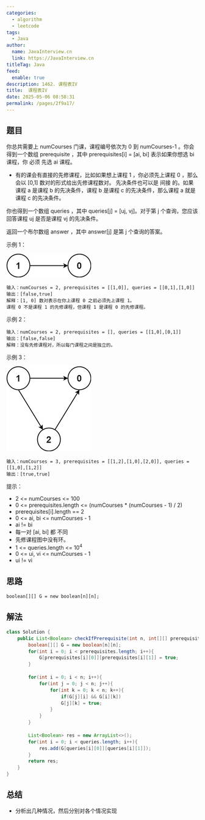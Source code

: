 ```yaml
---
categories: 
  - algorithm
  - leetcode
tags: 
  - Java
author: 
  name: JavaInterview.cn
  link: https://JavaInterview.cn
titleTag: Java
feed: 
  enable: true
description: 1462. 课程表IV
title:  课程表IV
date: 2025-05-06 08:58:31
permalink: /pages/2f9a17/
---
```


## 题目

你总共需要上 numCourses 门课，课程编号依次为 0 到 numCourses-1 。你会得到一个数组 prerequisite ，其中 prerequisites[i] = [ai, bi] 表示如果你想选 bi 课程，你 必须 先选 ai 课程。

* 有的课会有直接的先修课程，比如如果想上课程 1 ，你必须先上课程 0 ，那么会以 [0,1] 数对的形式给出先修课程数对。
先决条件也可以是 间接 的。如果课程 a 是课程 b 的先决条件，课程 b 是课程 c 的先决条件，那么课程 a 就是课程 c 的先决条件。

你也得到一个数组 queries ，其中 queries[j] = [uj, vj]。对于第 j 个查询，您应该回答课程 uj 是否是课程 vj 的先决条件。

返回一个布尔数组 answer ，其中 answer[j] 是第 j 个查询的答案。



示例 1：

![courses4-1-graph.jpg](../../../media/pictures/leetcode/courses4-1-graph.jpg)

    输入：numCourses = 2, prerequisites = [[1,0]], queries = [[0,1],[1,0]]
    输出：[false,true]
    解释：[1, 0] 数对表示在你上课程 0 之前必须先上课程 1。
    课程 0 不是课程 1 的先修课程，但课程 1 是课程 0 的先修课程。
示例 2：

    输入：numCourses = 2, prerequisites = [], queries = [[1,0],[0,1]]
    输出：[false,false]
    解释：没有先修课程对，所以每门课程之间是独立的。
示例 3：

![courses4-3-graph.jpg](../../../media/pictures/leetcode/courses4-3-graph.jpg)

    输入：numCourses = 3, prerequisites = [[1,2],[1,0],[2,0]], queries = [[1,0],[1,2]]
    输出：[true,true]


提示：

* 2 <= numCourses <= 100
* 0 <= prerequisites.length <= (numCourses * (numCourses - 1) / 2)
* prerequisites[i].length == 2
* 0 <= ai, bi <= numCourses - 1
* ai != bi
* 每一对 [ai, bi] 都 不同
* 先修课程图中没有环。
* 1 <= queries.length <= 10<sup>4</sup>
* 0 <= ui, vi <= numCourses - 1
* ui != vi

## 思路

    boolean[][] G = new boolean[n][n];
    
## 解法
```java
class Solution {
    public List<Boolean> checkIfPrerequisite(int n, int[][] prerequisites, int[][] queries) {
        boolean[][] G = new boolean[n][n];
        for(int i = 0; i < prerequisites.length; i++){
            G[prerequisites[i][0]][prerequisites[i][1]] = true;
        }

        for(int i = 0; i < n; i++){
            for(int j = 0; j < n; j++){
                for(int k = 0; k < n; k++){
                    if(G[j][i] && G[i][k])
                    G[j][k] = true;
                }
            }
        }

        List<Boolean> res = new ArrayList<>();
        for(int i = 0; i < queries.length; i++){
            res.add(G[queries[i][0]][queries[i][1]]);
        }
        return res;
    }
}

```

## 总结

- 分析出几种情况，然后分别对各个情况实现 
